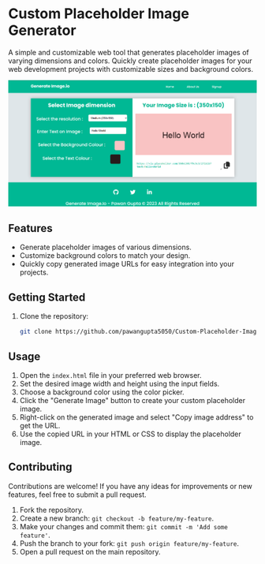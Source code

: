 # Custom Placeholder Image Generator

A simple and customizable web tool that generates placeholder images of varying dimensions and colors. Quickly create placeholder images for your web development projects with customizable sizes and background colors.

![Custom Placeholder Image Generator Screenshot](screenshot.png)

## Features

- Generate placeholder images of various dimensions.
- Customize background colors to match your design.
- Quickly copy generated image URLs for easy integration into your projects.

## Getting Started

1. Clone the repository:

   ```sh
   git clone https://github.com/pawangupta5050/Custom-Placeholder-Image-Generator.git

## Usage

1. Open the `index.html` file in your preferred web browser.
2. Set the desired image width and height using the input fields.
3. Choose a background color using the color picker.
4. Click the "Generate Image" button to create your custom placeholder image.
5. Right-click on the generated image and select "Copy image address" to get the URL.
6. Use the copied URL in your HTML or CSS to display the placeholder image.

## Contributing

Contributions are welcome! If you have any ideas for improvements or new features, feel free to submit a pull request.

1. Fork the repository.
2. Create a new branch: `git checkout -b feature/my-feature`.
3. Make your changes and commit them: `git commit -m 'Add some feature'`.
4. Push the branch to your fork: `git push origin feature/my-feature`.
5. Open a pull request on the main repository.
